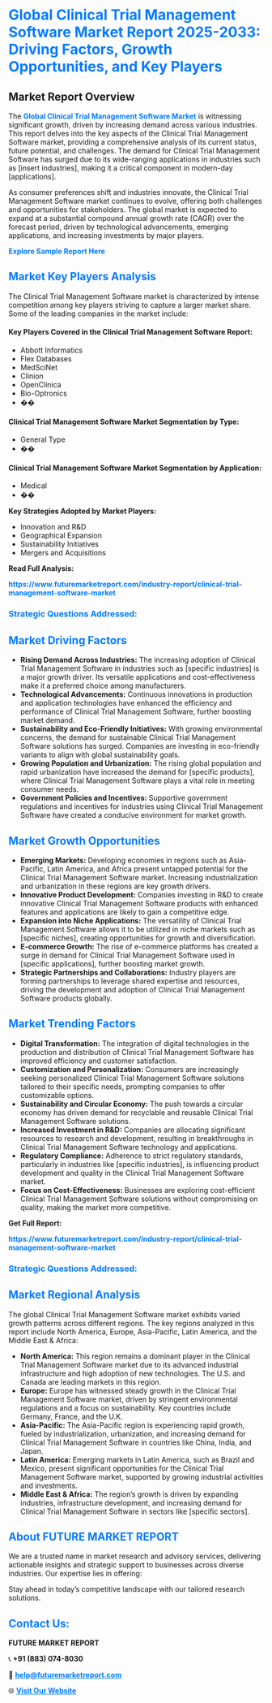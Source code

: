 <h1 style="color: #007BFF;">Global Clinical Trial Management Software Market Report 2025-2033: Driving Factors, Growth Opportunities, and Key Players</h1>

<section id="overview">
<h2>Market Report Overview</h2>
<p>The <a href="https://www.futuremarketreport.com/industry-report/clinical-trial-management-software-market" style="color: #007BFF; text-decoration: none;"><strong>Global Clinical Trial Management Software Market</strong></a> is witnessing significant growth, driven by increasing demand across various industries. This report delves into the key aspects of the Clinical Trial Management Software market, providing a comprehensive analysis of its current status, future potential, and challenges. The demand for Clinical Trial Management Software has surged due to its wide-ranging applications in industries such as [insert industries], making it a critical component in modern-day [applications].</p>
<p>As consumer preferences shift and industries innovate, the Clinical Trial Management Software market continues to evolve, offering both challenges and opportunities for stakeholders. The global market is expected to expand at a substantial compound annual growth rate (CAGR) over the forecast period, driven by technological advancements, emerging applications, and increasing investments by major players.</p>
</section>

<section id="overview">
<p><a href="https://www.futuremarketreport.com/request-sample/reportId=117636" style="color: #007BFF; text-decoration: none;"><strong>Explore Sample Report Here</strong></a></p>
</section>

<section id="key-players">
<h2 style="color: #007BFF;">Market Key Players Analysis</h2>
<p>The Clinical Trial Management Software market is characterized by intense competition among key players striving to capture a larger market share. Some of the leading companies in the market include:</p>
<h4>Key Players Covered in the Clinical Trial Management Software Report:</h4>
<ul><li>Abbott Informatics</li><li>Flex Databases</li><li>MedSciNet</li><li>Clinion</li><li>OpenClinica</li><li>Bio-Optronics</li><li>��</li></ul>
<h4>Clinical Trial Management Software Market Segmentation by Type:</h4>
<ul><li>General Type</li><li>��</li></ul>

<h4>Clinical Trial Management Software Market Segmentation by Application:</h4>
<ul><li>Medical</li><li>��</li></ul>
<p><strong>Key Strategies Adopted by Market Players:</strong></p>
<ul>
<li>Innovation and R&D</li>
<li>Geographical Expansion</li>
<li>Sustainability Initiatives</li>
<li>Mergers and Acquisitions</li>
</ul>
</section>

<section>
<p><strong>Read Full Analysis: </strong></p><a href="https://www.futuremarketreport.com/industry-report/clinical-trial-management-software-market" style="color: #007BFF; text-decoration: none;"><strong>https://www.futuremarketreport.com/industry-report/clinical-trial-management-software-market</strong></a>
<h3 style="color: #007BFF;">Strategic Questions Addressed:</h3>
</section>

<section id="driving-factors">
<h2 style="color: #007BFF;">Market Driving Factors</h2>
<ul>
<li><strong>Rising Demand Across Industries:</strong> The increasing adoption of Clinical Trial Management Software in industries such as [specific industries] is a major growth driver. Its versatile applications and cost-effectiveness make it a preferred choice among manufacturers.</li>
<li><strong>Technological Advancements:</strong> Continuous innovations in production and application technologies have enhanced the efficiency and performance of Clinical Trial Management Software, further boosting market demand.</li>
<li><strong>Sustainability and Eco-Friendly Initiatives:</strong> With growing environmental concerns, the demand for sustainable Clinical Trial Management Software solutions has surged. Companies are investing in eco-friendly variants to align with global sustainability goals.</li>
<li><strong>Growing Population and Urbanization:</strong> The rising global population and rapid urbanization have increased the demand for [specific products], where Clinical Trial Management Software plays a vital role in meeting consumer needs.</li>
<li><strong>Government Policies and Incentives:</strong> Supportive government regulations and incentives for industries using Clinical Trial Management Software have created a conducive environment for market growth.</li>
</ul>
</section>

<section id="growth-opportunities">
<h2 style="color: #007BFF;">Market Growth Opportunities</h2>
<ul>
<li><strong>Emerging Markets:</strong> Developing economies in regions such as Asia-Pacific, Latin America, and Africa present untapped potential for the Clinical Trial Management Software market. Increasing industrialization and urbanization in these regions are key growth drivers.</li>
<li><strong>Innovative Product Development:</strong> Companies investing in R&D to create innovative Clinical Trial Management Software products with enhanced features and applications are likely to gain a competitive edge.</li>
<li><strong>Expansion into Niche Applications:</strong> The versatility of Clinical Trial Management Software allows it to be utilized in niche markets such as [specific niches], creating opportunities for growth and diversification.</li>
<li><strong>E-commerce Growth:</strong> The rise of e-commerce platforms has created a surge in demand for Clinical Trial Management Software used in [specific applications], further boosting market growth.</li>
<li><strong>Strategic Partnerships and Collaborations:</strong> Industry players are forming partnerships to leverage shared expertise and resources, driving the development and adoption of Clinical Trial Management Software products globally.</li>
</ul>
</section>

<section id="trending-factors">
<h2 style="color: #007BFF;">Market Trending Factors</h2>
<ul>
<li><strong>Digital Transformation:</strong> The integration of digital technologies in the production and distribution of Clinical Trial Management Software has improved efficiency and customer satisfaction.</li>
<li><strong>Customization and Personalization:</strong> Consumers are increasingly seeking personalized Clinical Trial Management Software solutions tailored to their specific needs, prompting companies to offer customizable options.</li>
<li><strong>Sustainability and Circular Economy:</strong> The push towards a circular economy has driven demand for recyclable and reusable Clinical Trial Management Software solutions.</li>
<li><strong>Increased Investment in R&D:</strong> Companies are allocating significant resources to research and development, resulting in breakthroughs in Clinical Trial Management Software technology and applications.</li>
<li><strong>Regulatory Compliance:</strong> Adherence to strict regulatory standards, particularly in industries like [specific industries], is influencing product development and quality in the Clinical Trial Management Software market.</li>
<li><strong>Focus on Cost-Effectiveness:</strong> Businesses are exploring cost-efficient Clinical Trial Management Software solutions without compromising on quality, making the market more competitive.</li>
</ul>
</section>

<section>
<p><strong>Get Full Report: </strong></p><a href="https://www.futuremarketreport.com/industry-report/clinical-trial-management-software-market" style="color: #007BFF; text-decoration: none;"><strong>https://www.futuremarketreport.com/industry-report/clinical-trial-management-software-market</strong></a>
<h3 style="color: #007BFF;">Strategic Questions Addressed:</h3>
</section>


<section id="regional-analysis">
<h2 style="color: #007BFF;">Market Regional Analysis</h2>
<p>The global Clinical Trial Management Software market exhibits varied growth patterns across different regions. The key regions analyzed in this report include North America, Europe, Asia-Pacific, Latin America, and the Middle East & Africa:</p>
<ul>
<li><strong>North America:</strong> This region remains a dominant player in the Clinical Trial Management Software market due to its advanced industrial infrastructure and high adoption of new technologies. The U.S. and Canada are leading markets in this region.</li>
<li><strong>Europe:</strong> Europe has witnessed steady growth in the Clinical Trial Management Software market, driven by stringent environmental regulations and a focus on sustainability. Key countries include Germany, France, and the U.K.</li>
<li><strong>Asia-Pacific:</strong> The Asia-Pacific region is experiencing rapid growth, fueled by industrialization, urbanization, and increasing demand for Clinical Trial Management Software in countries like China, India, and Japan.</li>
<li><strong>Latin America:</strong> Emerging markets in Latin America, such as Brazil and Mexico, present significant opportunities for the Clinical Trial Management Software market, supported by growing industrial activities and investments.</li>
<li><strong>Middle East & Africa:</strong> The region’s growth is driven by expanding industries, infrastructure development, and increasing demand for Clinical Trial Management Software in sectors like [specific sectors].</li>
</ul>
</section>

<footer>
<h2 style="color: #007BFF;">About FUTURE MARKET REPORT</h2>
<p>We are a trusted name in market research and advisory services, delivering actionable insights and strategic support to businesses across diverse industries. Our expertise lies in offering:</p>

<p>Stay ahead in today’s competitive landscape with our tailored research solutions.</p>

<h2 style="color: #007BFF;">Contact Us:</h2>
<p><strong>FUTURE MARKET REPORT</strong></p>
<p>📞 <strong>+91 (883) 074-8030</strong></p>
<p>📧 <strong><a href="mailto:help@futuremarketreport.com" style="color: #007BFF;">help@futuremarketreport.com</a></strong></p>
<p>🌐 <strong><a href="https://www.futuremarketreport.com/" style="color: #007BFF;">Visit Our Website</a></strong></p>
</footer>